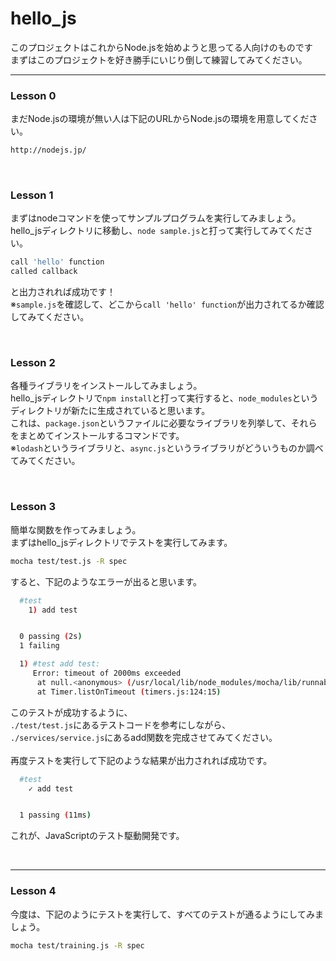 # hello_js  

このプロジェクトはこれからNode.jsを始めようと思ってる人向けのものです  
まずはこのプロジェクトを好き勝手にいじり倒して練習してみてください。  
***  
### Lesson 0

まだNode.jsの環境が無い人は下記のURLからNode.jsの環境を用意してください。
```sh
http://nodejs.jp/
```
  
&nbsp;  

### Lesson 1
  
まずはnodeコマンドを使ってサンプルプログラムを実行してみましょう。  
hello_jsディレクトリに移動し、``node sample.js``と打って実行してみてください。
```sh
call 'hello' function
called callback
```
と出力されれば成功です！  
※``sample.js``を確認して、どこから``call 'hello' function``が出力されてるか確認してみてください。
  
&nbsp;  

### Lesson 2

各種ライブラリをインストールしてみましょう。  
hello_jsディレクトリで``npm install``と打って実行すると、``node_modules``というディレクトリが新たに生成されていると思います。  
これは、``package.json``というファイルに必要なライブラリを列挙して、それらをまとめてインストールするコマンドです。  
※``lodash``というライブラリと、``async.js``というライブラリがどういうものか調べてみてください。  
  
&nbsp;  

### Lesson 3

簡単な関数を作ってみましょう。  
まずはhello_jsディレクトリでテストを実行してみます。  
```sh
mocha test/test.js -R spec
```
すると、下記のようなエラーが出ると思います。
```sh
  #test
    1) add test


  0 passing (2s)
  1 failing

  1) #test add test:
     Error: timeout of 2000ms exceeded
      at null.<anonymous> (/usr/local/lib/node_modules/mocha/lib/runnable.js:175:14)
      at Timer.listOnTimeout (timers.js:124:15)
```
このテストが成功するように、  
``./test/test.js``にあるテストコードを参考にしながら、  
``./services/service.js``にあるadd関数を完成させてみてください。  
&nbsp;  
再度テストを実行して下記のような結果が出力されれば成功です。  
```sh
  #test
    ✓ add test 


  1 passing (11ms)
```
これが、JavaScriptのテスト駆動開発です。  
  
&nbsp;  
*** 

### Lesson 4
  
今度は、下記のようにテストを実行して、すべてのテストが通るようにしてみましょう。  
```sh
mocha test/training.js -R spec
```
